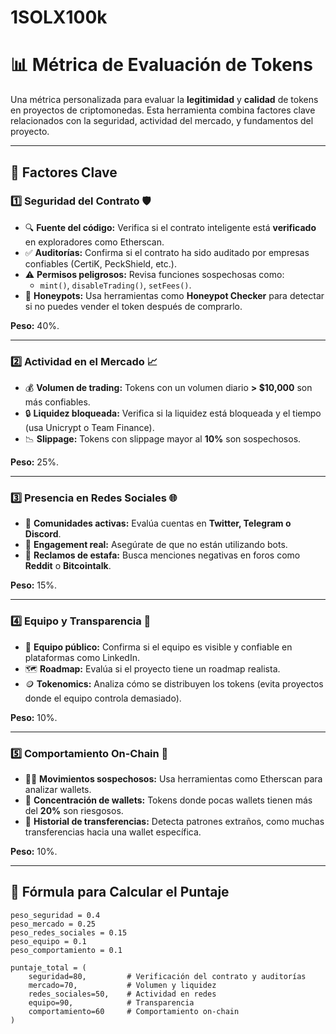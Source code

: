 # 1SOLX100k

# 📊 Métrica de Evaluación de Tokens

Una métrica personalizada para evaluar la **legitimidad** y **calidad** de tokens en proyectos de criptomonedas. Esta herramienta combina factores clave relacionados con la seguridad, actividad del mercado, y fundamentos del proyecto.

---

## 🔑 **Factores Clave**

### 1️⃣ **Seguridad del Contrato** 🛡️
- 🔍 **Fuente del código:** Verifica si el contrato inteligente está **verificado** en exploradores como Etherscan.
- ✅ **Auditorías:** Confirma si el contrato ha sido auditado por empresas confiables (CertiK, PeckShield, etc.).
- ⚠️ **Permisos peligrosos:** Revisa funciones sospechosas como:
  - `mint()`, `disableTrading()`, `setFees()`.
- 🚨 **Honeypots:** Usa herramientas como **Honeypot Checker** para detectar si no puedes vender el token después de comprarlo.

**Peso:** 40%.

---

### 2️⃣ **Actividad en el Mercado** 📈
- 💰 **Volumen de trading:** Tokens con un volumen diario **> $10,000** son más confiables.
- 🔒 **Liquidez bloqueada:** Verifica si la liquidez está bloqueada y el tiempo (usa Unicrypt o Team Finance).
- 📉 **Slippage:** Tokens con slippage mayor al **10%** son sospechosos.

**Peso:** 25%.

---

### 3️⃣ **Presencia en Redes Sociales** 🌐
- 📢 **Comunidades activas:** Evalúa cuentas en **Twitter, Telegram o Discord**.
- 🤖 **Engagement real:** Asegúrate de que no están utilizando bots.
- 🛑 **Reclamos de estafa:** Busca menciones negativas en foros como **Reddit** o **Bitcointalk**.

**Peso:** 15%.

---

### 4️⃣ **Equipo y Transparencia** 👥
- 👤 **Equipo público:** Confirma si el equipo es visible y confiable en plataformas como LinkedIn.
- 🗺️ **Roadmap:** Evalúa si el proyecto tiene un roadmap realista.
- 🪙 **Tokenomics:** Analiza cómo se distribuyen los tokens (evita proyectos donde el equipo controla demasiado).

**Peso:** 10%.

---

### 5️⃣ **Comportamiento On-Chain** 🔗
- 🕵️‍♂️ **Movimientos sospechosos:** Usa herramientas como Etherscan para analizar wallets.
- 💼 **Concentración de wallets:** Tokens donde pocas wallets tienen más del **20%** son riesgosos.
- 📜 **Historial de transferencias:** Detecta patrones extraños, como muchas transferencias hacia una wallet específica.

**Peso:** 10%.

---

## 🧮 **Fórmula para Calcular el Puntaje**


```
peso_seguridad = 0.4
peso_mercado = 0.25
peso_redes_sociales = 0.15
peso_equipo = 0.1
peso_comportamiento = 0.1
    
puntaje_total = (
    seguridad=80,         # Verificación del contrato y auditorías
    mercado=70,           # Volumen y liquidez
    redes_sociales=50,    # Actividad en redes
    equipo=90,            # Transparencia
    comportamiento=60     # Comportamiento on-chain
)

```
